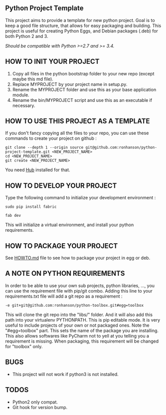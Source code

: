 Python Project Template
-----------------------

This project aims to provide a template for new python project.
Goal is to keep a good file structure, that allows for easy packaging and building.
This project is useful for creating Python Eggs, and Debian packages (.deb) for both Python 2 and 3.

*Should be compatible with Python >=2.7 and >= 3.4.*


## HOW TO INIT YOUR PROJECT

1. Copy all files in the python bootstrap folder to your new repo (except maybe this md file).
2. Replace MYPROJECT by your project name in setup.py.
3. Rename the MYPROJECT folder and use this as your base application module.
4. Rename the bin/MYPROJECT script and use this as an executable if necessary.

## HOW TO USE THIS PROJECT AS A TEMPLATE

If you don't fancy copying all the files to your repo, you can use these commands to create your project on github :

    git clone --depth 1 --origin source git@github.com:ronhanson/python-project-template.git <NEW_PROJECT_NAME>
    cd <NEW_PROJECT_NAME>
    git create <NEW_PROJECT_NAME>

You need [Hub](https://github.com/github/hub) installed for that.

## HOW TO DEVELOP YOUR PROJECT

Type the following command to initialize your development environment :

    sudo pip install fabric
    
    fab dev
    
This will initialize a virtual environment, and install your python requirements.

## HOW TO PACKAGE YOUR PROJECT

See [HOWTO.md](HOWTO.md) file to see how to package your project in egg or deb.

## A NOTE ON PYTHON REQUIREMENTS

In order to be able to use your own sub projects, python libraries, ..., you can use the requirement file with pip/git combo.
Adding this line to your requirements.txt file will add a git repo as a requirement :

    -e git+git@github.com:ronhanson/python-toolbox.git#egg=toolbox

This will clone the git repo into the "libs/" folder. And it will also add this path into your virtualenv PYTHONPATH.
This is pip editable mode. It is very useful to include projects of your own or not packaged ones.
Note the "#egg=toolbox" part. This sets the name of the package you are installing.
This also allows softwares like PyCharm not to yell at you telling you a requirement is missing.
When packaging, this requirement will be changed for "toolbox" only.

## BUGS

 - This project will not work if python3 is not installed.

## TODOS

 - Python2 only compat.
 - Git hook for version bump.